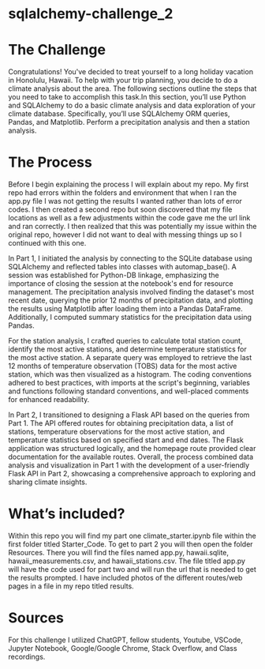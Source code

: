 # sqlalchemy-challenge_2

# The Challenge
Congratulations! You've decided to treat yourself to a long holiday vacation in Honolulu, Hawaii. To help with your trip planning, you decide to do a climate analysis about the area. The following sections outline the steps that you need to take to accomplish this task.In this section, you’ll use Python and SQLAlchemy to do a basic climate analysis and data exploration of your climate database. Specifically, you’ll use SQLAlchemy ORM queries, Pandas, and Matplotlib. Perform a precipitation analysis and then a station analysis.


# The Process
Before I begin explaining the process I will explain about my repo. My first repo had errors within the folders and environment that when I ran the app.py file I was not getting the results I wanted rather than lots of error codes. I then created a second repo but soon discovered that my file locations as well as a few adjustments within the code gave me the url link and ran correctly. I then realized that this was potentially my issue within the original repo, however I did not want to deal with messing things up so I continued with this one.

In Part 1, I initiated the analysis by connecting to the SQLite database using SQLAlchemy and reflected tables into classes with automap_base(). A session was established for Python-DB linkage, emphasizing the importance of closing the session at the notebook's end for resource management. The precipitation analysis involved finding the dataset's most recent date, querying the prior 12 months of precipitation data, and plotting the results using Matplotlib after loading them into a Pandas DataFrame. Additionally, I computed summary statistics for the precipitation data using Pandas.

For the station analysis, I crafted queries to calculate total station count, identify the most active stations, and determine temperature statistics for the most active station. A separate query was employed to retrieve the last 12 months of temperature observation (TOBS) data for the most active station, which was then visualized as a histogram. The coding conventions adhered to best practices, with imports at the script's beginning, variables and functions following standard conventions, and well-placed comments for enhanced readability.

In Part 2, I transitioned to designing a Flask API based on the queries from Part 1. The API offered routes for obtaining precipitation data, a list of stations, temperature observations for the most active station, and temperature statistics based on specified start and end dates. The Flask application was structured logically, and the homepage route provided clear documentation for the available routes. Overall, the process combined data analysis and visualization in Part 1 with the development of a user-friendly Flask API in Part 2, showcasing a comprehensive approach to exploring and sharing climate insights.

# What’s included?
Within this repo you will find my part one climate_starter.ipynb file within the first folder titled Starter_Code. To get to part 2 you will then open the folder Resources. There you will find the files named app.py, hawaii.sqlite, hawaii_measurements.csv, and hawaii_stations.csv. The file titled app.py will have the code used for part two and will run the url that is needed to get the results prompted. I have included photos of the different routes/web pages in a file in my repo titled results.

# Sources
For this challenge I utilized ChatGPT, fellow students, Youtube, VSCode, Jupyter Notebook, Google/Google Chrome, Stack Overflow, and Class recordings.
